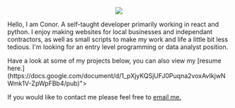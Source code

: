 <p align="center">
<img src="https://media.tenor.com/32hEFSOCtTQAAAAM/peepo-juice-spin-pepojuicespin.gif" />
</p>

<p>Hello, I am Conor. A self-taught developer primarily working in react and python. I enjoy making websites for local businesses and independant contractors, as well as small scripts to make my work and life a little bit less tedious. I'm looking for an entry level programming or data analyst position. </p>
<p>Have a look at some of my projects below, you can also view my [resume here.](https://docs.google.com/document/d/1_pXjyKQSjUFJ0Puqna2voxAvIkjwNWmk1V-ZpWpFBb4/pub)"></p>
<p>If you would like to contact me please feel free to <a href="mailto: conorjmoran4@gmail.com">email me.</a></p>
